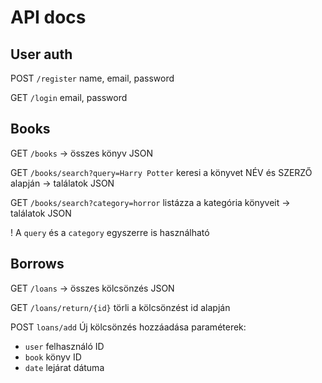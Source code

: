 # API docs

## User auth
POST `/register` name, email, password

GET `/login` email, password

## Books
GET `/books` -> összes könyv JSON

GET `/books/search?query=Harry Potter` keresi a könyvet NÉV és SZERZŐ alapján -> találatok JSON

GET `/books/search?category=horror` listázza a kategória könyveit -> találatok JSON

! A `query` és a `category` egyszerre is használható

## Borrows
GET `/loans` -> összes kölcsönzés JSON

GET `/loans/return/{id}` törli a kölcsönzést id alapján

POST `loans/add` Új kölcsönzés hozzáadása
paraméterek:
- `user` felhasználó ID
- `book` könyv ID
- `date` lejárat dátuma

